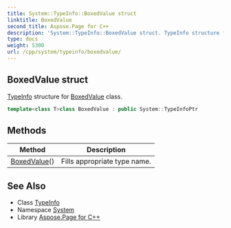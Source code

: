 ```yaml
---
title: System::TypeInfo::BoxedValue struct
linktitle: BoxedValue
second_title: Aspose.Page for C++
description: 'System::TypeInfo::BoxedValue struct. TypeInfo structure for BoxedValue class in C++.'
type: docs
weight: 5300
url: /cpp/system/typeinfo/boxedvalue/
---
```

## BoxedValue struct


[TypeInfo](../) structure for [BoxedValue](./) class.

```cpp
template<class T>class BoxedValue : public System::TypeInfoPtr
```

## Methods

| Method | Description |
| --- | --- |
| [BoxedValue](./boxedvalue/)() | Fills appropriate type name. |
## See Also

* Class [TypeInfo](../)
* Namespace [System](../../)
* Library [Aspose.Page for C++](../../../)
